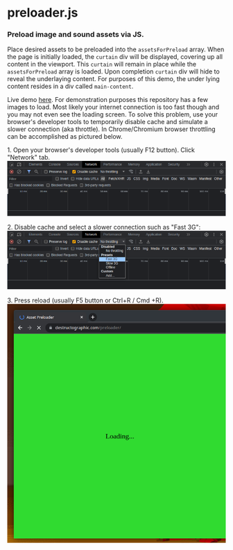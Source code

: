 # preloader.js

### Preload image and sound assets via JS.  
  
Place desired assets to be preloaded into the `assetsForPreload` array. When the page is initially loaded, the `curtain` div will be displayed, covering up all content in the viewport. This `curtain` will remain in place while the `assetsForPreload` array is loaded. Upon completion `curtain` div will hide to reveal the underlaying content. For purposes of this demo, the under lying content resides in a div called `main-content`.  
  
Live demo [here](https://destructographic.github.io/preloader/).
For demonstration purposes this repository has a few images to load. Most likely your internet connection is too fast though and you may not even see the loading screen. To solve this problem, use your browser's developer tools to temporarily disable cache and simulate a slower connection (aka throttle). In Chrome/Chromium browser throttling can be accomplished as pictured below.    
  
<p>
	1. Open your browser's developer tools (usually F12 button). Click "Network" tab.  
  <img src="./assets/screenshot-01.png">  
</p>
  
<p>      
	2. Disable cache and select a slower connection such as "Fast 3G":  
  <img src="./assets/screenshot-02.png">  
</p>
  
<p>    
  3. Press reload (usually F5 button or Ctrl+R / Cmd +R).  
  <img src="./assets/screenshot-03.png">  
</p>

